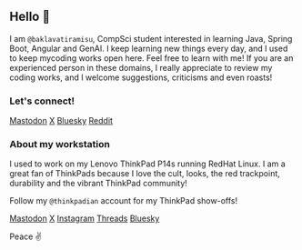 ## Hello 👋

I am `@baklavatiramisu`, CompSci student interested in learning Java, 
Spring Boot, Angular and GenAI. I keep learning new things every day,
and I used to keep mycoding works open here. Feel free to learn with
me! If you are an experienced person in these domains, I really
appreciate to review my coding works, and I welcome suggestions,
criticisms and even roasts!

### Let's connect!

[Mastodon](https://mastodon.social/@baklavatiramisu)
[X](https://x.com/baklavatiramisu)
[Bluesky](https://baklavatiramisu.bsky.social)
[Reddit](https://reddit.com/u/baklavatiramisu)

### About my workstation

I used to work on my Lenovo ThinkPad P14s running RedHat Linux. I am a
great fan of ThinkPads because I love the cult, looks, the red trackpoint,
durability and the vibrant ThinkPad community!

Follow my `@thinkpadian` account for my ThinkPad show-offs!

[Mastodon](https://mastodon.social/@thinkpadian)
[X](https://x.com/thinkpadian)
[Instagram](https://www.instagram.com/thinkpadian)
[Threads](https://www.threads.com/@thinkpadian)
[Bluesky](https://bsky.app/profile/thinkpadian.bsky.social)

Peace ✌